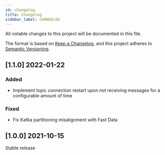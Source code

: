 ```yaml
---
id: changelog
title: Changelog
sidebar_label: CHANGELOG
---
```

All notable changes to this project will be documented in this file.

The format is based on [Keep a Changelog](https://keepachangelog.com/en/1.0.0/),
and this project adheres to [Semantic Versioning](https://semver.org/spec/v2.0.0.html).

## [1.1.0] 2022-01-22
### Added
- Implement topic connection restart upon not receiving messages for a configurable amount of time
### Fixed
- Fix Kafka partitioning misalignment with Fast Data

## [1.0.0] 2021-10-15
Stable release

